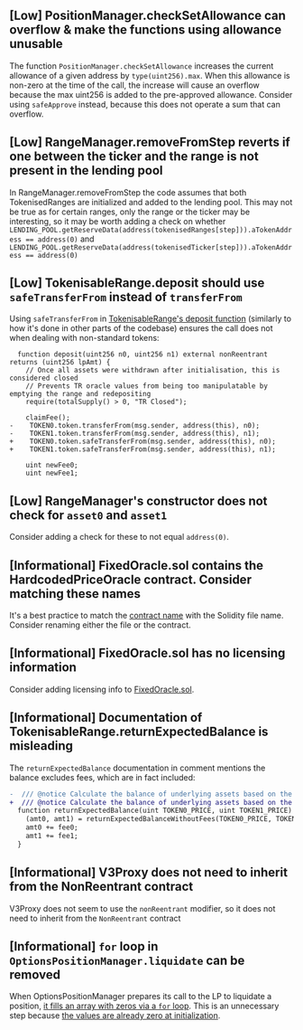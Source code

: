 ## [Low] PositionManager.checkSetAllowance can overflow & make the functions using allowance unusable
The function `PositionManager.checkSetAllowance` increases the current allowance of a given address by `type(uint256).max`. When this allowance is non-zero at the time of the call, the increase will cause an overflow because the max uint256 is added to the pre-approved allowance. Consider using `safeApprove` instead, because this does not operate a sum that can overflow.

## [Low] RangeManager.removeFromStep reverts if one between the ticker and the range is not present in the lending pool
In RangeManager.removeFromStep the code assumes that both TokenisedRanges are initialized and added to the lending pool. This may not be true as for certain ranges, only the range or the ticker may be interesting, so it may be worth adding a check on whether `LENDING_POOL.getReserveData(address(tokenisedRanges[step])).aTokenAddress == address(0)` and `LENDING_POOL.getReserveData(address(tokenisedTicker[step])).aTokenAddress == address(0)`

## [Low] TokenisableRange.deposit should use `safeTransferFrom` instead of `transferFrom`
Using `safeTransferFrom` in [TokenisableRange's deposit function](https://github.com/code-423n4/2023-08-goodentry/blob/71c0c0eca8af957202ccdbf5ce2f2a514ffe2e24/contracts/TokenisableRange.sol#L222-L232) (similarly to how it's done in other parts of the codebase) ensures the call does not when dealing with non-standard tokens:
```Solidity
  function deposit(uint256 n0, uint256 n1) external nonReentrant returns (uint256 lpAmt) {
    // Once all assets were withdrawn after initialisation, this is considered closed
    // Prevents TR oracle values from being too manipulatable by emptying the range and redepositing 
    require(totalSupply() > 0, "TR Closed"); 
    
    claimFee();
-    TOKEN0.token.transferFrom(msg.sender, address(this), n0);
-    TOKEN1.token.transferFrom(msg.sender, address(this), n1);
+    TOKEN0.token.safeTransferFrom(msg.sender, address(this), n0);
+    TOKEN1.token.safeTransferFrom(msg.sender, address(this), n1);

    uint newFee0; 
    uint newFee1;
```

## [Low] RangeManager's constructor does not check for `asset0` and `asset1` 
Consider adding a check for these to not equal `address(0)`.

## [Informational] FixedOracle.sol contains the HardcodedPriceOracle contract. Consider matching these names
It's a best practice to match the [contract name](https://github.com/code-423n4/2023-08-goodentry/blob/71c0c0eca8af957202ccdbf5ce2f2a514ffe2e24/contracts/helper/FixedOracle.sol#L3) with the Solidity file name. Consider renaming either the file or the contract.

## [Informational] FixedOracle.sol has no licensing information
Consider adding licensing info to [FixedOracle.sol](https://github.com/code-423n4/2023-08-goodentry/blob/71c0c0eca8af957202ccdbf5ce2f2a514ffe2e24/contracts/helper/FixedOracle.sol#L1).

## [Informational] Documentation of TokenisableRange.returnExpectedBalance is misleading
The `returnExpectedBalance` documentation in comment mentions the balance excludes fees, which are in fact included:
```diff
-  /// @notice Calculate the balance of underlying assets based on the assets price, excluding fees
+  /// @notice Calculate the balance of underlying assets based on the assets price, including fees
  function returnExpectedBalance(uint TOKEN0_PRICE, uint TOKEN1_PRICE) public view returns (uint256 amt0, uint256 amt1) {
    (amt0, amt1) = returnExpectedBalanceWithoutFees(TOKEN0_PRICE, TOKEN1_PRICE);
    amt0 += fee0;
    amt1 += fee1;
  }
```

## [Informational] V3Proxy does not need to inherit from the NonReentrant contract
V3Proxy does not seem to use the `nonReentrant` modifier, so it does not need to inherit from the `NonReentrant` contract

## [Informational] `for` loop in `OptionsPositionManager.liquidate` can be removed
When OptionsPositionManager prepares its call to the LP to liquidate a position, [it fills an array with zeros via a `for` loop](https://github.com/code-423n4/2023-08-goodentry/blob/71c0c0eca8af957202ccdbf5ce2f2a514ffe2e24/contracts/PositionManager/OptionsPositionManager.sol#L203). This is an unnecessary step because [the values are already zero at initialization](https://docs.soliditylang.org/en/v0.8.20/types.html#allocating-memory-arrays).

